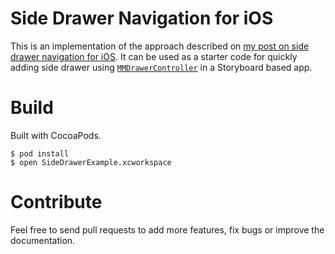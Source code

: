 Side Drawer Navigation for iOS
==============================

This is an implementation of the approach described on [my post on side drawer navigation for iOS](http://pulkitgoyal.in/side-drawer-navigation-for-ios/). It can be used as a starter code for quickly adding side drawer using [`MMDrawerController`](https://github.com/mutualmobile/MMDrawerController) in a Storyboard based app.

Build
=====

Built with CocoaPods.

```
$ pod install
$ open SideDrawerExample.xcworkspace
```

Contribute
===========

Feel free to send pull requests to add more features, fix bugs or improve the documentation. 